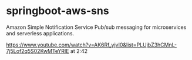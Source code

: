 # springboot-aws-sns
Amazon Simple Notification Service Pub/sub messaging for microservices and serverless applications.

https://www.youtube.com/watch?v=AK6Rf_yjvI0&list=PLUjbZ3hCMnL-7j5Lof2q5S02KwMTeYRIE at 2:42

